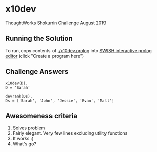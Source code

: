 # x10dev
ThoughtWorks Shokunin Challenge August 2019

## Running the Solution

To run, copy contents of [./x10dev.prolog](https://github.com/safetydave/x10dev/blob/master/x10dev.prolog) into [SWISH interactive prolog editor](https://swish.swi-prolog.org) (click "Create a program here")

## Challenge Answers

```
x10dev(D).
D = 'Sarah'
```
```
devrank(Ds).
Ds = ['Sarah', 'John', 'Jessie', 'Evan', 'Matt']
```

## Awesomeness criteria

1. Solves problem
2. Fairly elegant. Very few lines excluding utility functions
3. It works :)
4. What's go?


